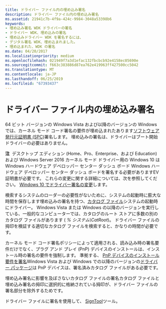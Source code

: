```yaml
---
title: ドライバー ファイル内の埋め込み署名
description: ドライバー ファイル内の埋め込み署名
ms.assetid: 21941c7b-4f9a-424c-9984-3048a53398b6
keywords:
- 埋め込み署名 WDK ドライバーの署名
- ドライバー WDK、埋め込みの署名
- 埋め込みドライバー WDK を署名するには、
- デジタル署名 WDK、埋め込まれました。
- 埋め込まれた、WDK の署名
ms.date: 04/20/2017
ms.localizationpriority: medium
ms.openlocfilehash: 021949f7a3d1efac132fbcbcb92e4158ec05690e
ms.sourcegitcommit: f663c383886d87ea762e419963ff427500cc5042
ms.translationtype: MT
ms.contentlocale: ja-JP
ms.lasthandoff: 06/25/2019
ms.locfileid: "67393437"
---
```

# <a name="embedded-signatures-in-a-driver-file"></a>ドライバー ファイル内の埋め込み署名


64 ビット バージョンの Windows Vista および以降のバージョンの Windows では、カーネル モード コード署名の要件が埋め込まれたあります[ソフトウェア発行元証明書 (SPC)](software-publisher-certificate.md)署名します。 埋め込みの署名は、ドライバーはブート開始ドライバーの必要はありません。

**注**  デスクトップ エディション (Home、Pro、Enterprise、および Education) および Windows Server 2016 カーネル モード ドライバー用の Windows 10 は Windows ハードウェア デベロッパー センター ダッシュ ボード Windows ハードウェア デベロッパー センター ダッシュ ボードを署名する必要がありますEV 証明書が必要です。 これらの変更に関する詳細については、次を参照してください。 [Windows 10 でドライバー署名の変更](https://techcommunity.microsoft.com/t5/Windows-Hardware-Certification/bg-p/WindowsHardwareCertification)します。

 

検索するシステムのローダーの必要性がないために、システムの起動時に膨大な時間を保存します埋め込みの署名を持つ、[カタログ ファイル](catalog-files.md)システムの起動時にドライバー。 Windows Vista または Windows の以降のバージョンを実行している、一般的なコンピューターでは、カタログのルート ストアに多数の別のカタログ ファイルがあります ( *% システム\\CatRoot*)。 ドライバー ファイルの拇印を検証する適切なカタログ ファイルを検索すると、かなりの時間が必要です。

カーネル モード コード署名ポリシーによって適用される、読み込み時の署名要件だけでなく、プラグ アンド プレイ (PnP) デバイスのインストールは、インストール時の署名の要件を強制します。 準拠する、 [PnP デバイスのインストール要件を署名](pnp-device-installation-signing-requirements--windows-vista-and-later-.md)Windows Vista および Windows での以降のバージョンの[ドライバー パッケージ](driver-packages.md)は PnP デバイスは、署名済みカタログ ファイルがある必要です。

埋め込み署名に影響を及ぼさないカタログ ファイルの署名カタログ ファイルと埋め込み署名の拇印に選択的に格納されている拇印が、ドライバー ファイルの署名部分を除外するためです。

ドライバー ファイルに署名を使用して、 [SignTool](installing-a-catalog-file-by-using-signtool.md)ツール。

 

 





